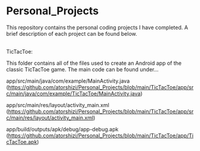 # Personal_Projects
This repository contains the personal coding projects I have completed. A brief description of each project can be found below.
<br /><br />

TicTacToe:

This folder contains all of the files used to create an Android app of the classic TicTacToe game. The main code can be found under...


app/src/main/java/com/example/MainActivity.java
(https://github.com/atorshizi/Personal_Projects/blob/main/TicTacToe/app/src/main/java/com/example/TicTacToe/MainActivity.java)


app/src/main/res/layout/activity_main.xml 
(https://github.com/atorshizi/Personal_Projects/blob/main/TicTacToe/app/src/main/res/layout/activity_main.xml)


app/build/outputs/apk/debug/app-debug.apk
(https://github.com/atorshizi/Personal_Projects/blob/main/TicTacToe/app/TicTacToe.apk)
